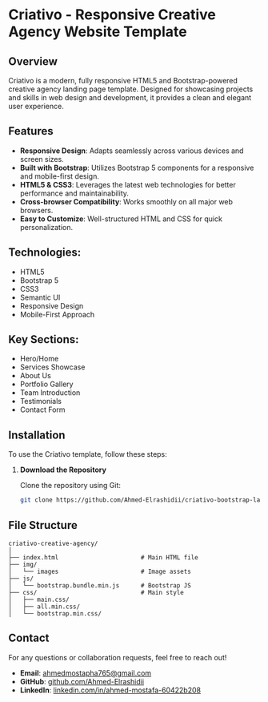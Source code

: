 # Criativo - Responsive Creative Agency Website Template

## Overview

Criativo is a modern, fully responsive HTML5 and Bootstrap-powered creative agency landing page template. Designed for showcasing projects and skills in web design and development, it provides a clean and elegant user experience.

## Features

- **Responsive Design**: Adapts seamlessly across various devices and screen sizes.
- **Built with Bootstrap**: Utilizes Bootstrap 5 components for a responsive and mobile-first design.
- **HTML5 & CSS3**: Leverages the latest web technologies for better performance and maintainability.
- **Cross-browser Compatibility**: Works smoothly on all major web browsers.
- **Easy to Customize**: Well-structured HTML and CSS for quick personalization.

## Technologies:
- HTML5
- Bootstrap 5
- CSS3
- Semantic UI
- Responsive Design
- Mobile-First Approach

## Key Sections:
- Hero/Home
- Services Showcase
- About Us
- Portfolio Gallery
- Team Introduction
- Testimonials
- Contact Form

## Installation

To use the Criativo template, follow these steps:

1. **Download the Repository**
   
   Clone the repository using Git:
   ```bash
   git clone https://github.com/Ahmed-Elrashidii/criativo-bootstrap-landing-page.git


## File Structure
```
criativo-creative-agency/
│
├── index.html                       # Main HTML file
├── img/
│   └── images                       # Image assets
├── js/
│   └── bootstrap.bundle.min.js      # Bootstrap JS
├── css/                             # Main style
│   ├── main.css/
│   ├── all.min.css/
│   └── bootstrap.min.css/
```


## Contact

For any questions or collaboration requests, feel free to reach out!

- **Email**: [ahmedmostapha765@gmail.com](mailto:ahmedmostapha765@gmail.com)
- **GitHub**: [github.com/Ahmed-Elrashidii](https://github.com/Ahmed-Elrashidii)
- **LinkedIn**: [linkedin.com/in/ahmed-mostafa-60422b208](www.linkedin.com/in/ahmed-elrashidii)
